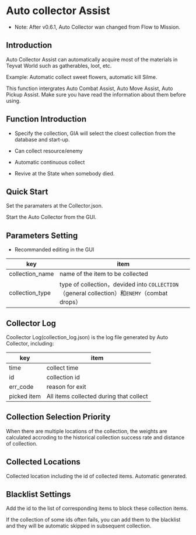 # Auto collector Assist


- Note: After v0.6.1, Auto Collector wan changed from Flow to Mission.

## Introduction


Auto Collector Assist can automatically acquire most of the materials in Teyvat World such as gatherables, loot, etc.

Example: Automatic collect sweet flowers, automatic kill Silme.

This function intergrates Auto Combat Assist, Auto Move Assist, Auto Pickup Assist. Make sure you have read the information about them before using.

## Function Introduction


- Specify the collection, GIA will select the cloest collection from the database and start-up.

- Can collect resource/enemy

- Automatic continuous collect

- Revive at the State when somebody died.

## Quick Start


Set the paramaters at the Collector.json.

Start the Auto Collector from the GUI.

## Parameters Setting


- Recommanded editing in the GUI

| key | item |
|-------------|------------------|
| collection_name | name of the item to be collected |
| collection_type | type of collection，devided into `COLLECTION`（general collection）和`ENEMY`（combat drops）|

## Collector Log


Coollector Log(collection_log.json) is the log file generated by Auto Collector, including:

| key | item |
|-------------|------------------|
| time | collect time |
| id | collection id |
| err_code | reason for exit |
| picked item | All items collected during that collect |

## Collection Selection Priority


When there are multiple locations of the collection, the weights are calculated accroding to the historical collection success rate and distance of collection.

## Collected Locations


Collected location including the id of collected items. Automatic generated.

## Blacklist Settings


Add the id to the list of corresponding items to block these collection items.

If the collection of some ids often fails, you can add them to the blacklist and they will be automatic skipped in subsequent collection.

